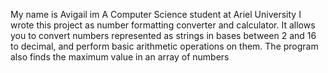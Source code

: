 
My name is Avigail im A  Computer Science student at Ariel University
I wrote this project  as number formatting converter and calculator. 
It allows you to convert numbers represented as strings in bases between 2 and 16 to decimal, and perform basic arithmetic operations on them.
The program also finds the maximum value in an array of numbers
